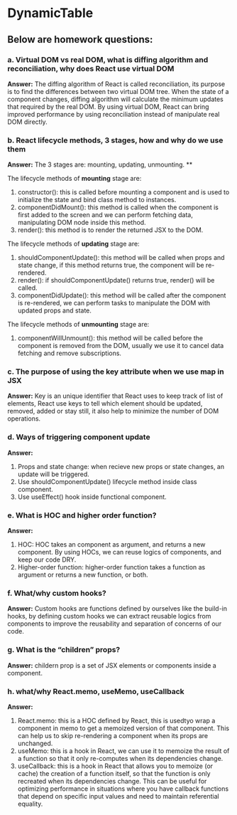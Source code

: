 # DynamicTable

## Below are homework questions:


### a. Virtual DOM vs real DOM, what is diffing algorithm and reconciliation, why does React use virtual DOM

**Answer:** The diffing algorithm of React is called reconciliation, its purpose is to find the differences between two virtual DOM tree. When the state of a component changes, diffing algorithm will calculate the minimum updates that required by the real DOM. By using virtual DOM, React can bring improved performance by using reconciliation instead of manipulate real DOM directly.

### b. React lifecycle methods, 3 stages, how and why do we use them

**Answer:** The 3 stages are: mounting, updating, unmounting. **

The lifecycle methods of **mounting** stage are:
1. constructor(): this is called before mounting a component and is used to initialize the state and bind class method to instances.
2. componentDidMount():  this method is called when the component is first added to the screen and we can perform fetching data, manipulating DOM node inside this method.
3. render(): this method is to render the returned JSX to the DOM.

The lifecycle methods of **updating** stage are:
1. shouldComponentUpdate(): this method will be called when props and state change, if this method returns true, the component will be re-rendered.
2. render(): if shouldComponentUpdate() returns true, render() will be called.
3. componentDidUpdate(): this method will be called after the component is re-rendered, we can perform tasks to manipulate the DOM with updated props and state.

The lifecycle methods of **unmounting** stage are:
1. componentWillUnmount(): this method will be called before the component is removed from the DOM, usually we use it to cancel data fetching and remove subscriptions.

### c. The purpose of using the key attribute when we use map in JSX

**Answer:** Key is an unique identifier that React uses to keep track of list of elements, React use keys to tell which element should be updated, removed, added or stay still, it also help to minimize the number of DOM operations.

### d. Ways of triggering component update

**Answer:** 
1. Props and state change: when recieve new props or state changes, an update will be triggered.
2. Use shouldComponentUpdate() lifecycle method inside class component.
3. Use useEffect() hook inside functional component.


### e. What is HOC and higher order function?

**Answer:**
1. HOC: HOC takes an component as argument, and returns a new component. By using HOCs, we can reuse logics of components, and keep our code DRY.
2. Higher-order function: higher-order function takes a function as argument or returns a new function, or both.

### f. What/why custom hooks?

**Answer:** Custom hooks are functions defined by ourselves like the build-in hooks, by defining custom hooks we can extract reusable logics from components to improve the reusability and separation of concerns of our code.

### g. What is the “children” props?

**Answer:** childern prop is a set of JSX elements or components inside a component.

### h. what/why React.memo, useMemo, useCallback

**Answer:** 
1. React.memo: this is a HOC defined by React, this is usedtyo wrap a component in memo to get a memoized version of that component. This can help us to skip re-rendering a component when its props are unchanged.
2. useMemo: this is a hook in React, we can use it to memoize the result of a function so that it only re-computes when its dependencies change.
3. useCallback: this is a hook in React that allows you to memoize (or cache) the creation of a function itself, so that the function is only recreated when its dependencies change. This can be useful for optimizing performance in situations where you have callback functions that depend on specific input values and need to maintain referential equality.